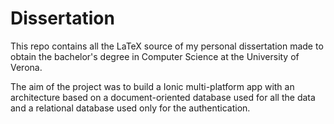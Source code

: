 # Dissertation
This repo contains all the LaTeX source of my personal dissertation made to obtain the bachelor's degree in Computer Science at the University of Verona.

The aim of the project was to build a Ionic multi-platform app with an architecture based on a document-oriented database used for all the data and a relational database used only for the authentication.